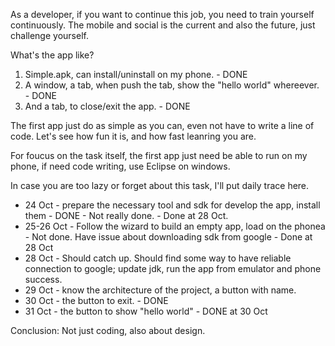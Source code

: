 As a developer, if you want to continue this job, you need to train yourself continuously.
The mobile and social is the current and also the future, just challenge yourself.

What's the app like?
1. Simple.apk, can install/uninstall on my phone. - DONE
2. A window, a tab, when push the tab, show the "hello world" whereever. - DONE
3. And a tab, to close/exit the app. - DONE

The first app just do as simple as you can, even not have to write a line of code.
Let's see how fun it is, and how fast leanring you are. 

For foucus on the task itself, the first app just need be able to run on my phone, 
if need code writing, use Eclipse on windows.

In case you are too lazy or forget about this task, I'll put daily trace here.
* 24 Oct - prepare the necessary tool and sdk for develop the app, install them - DONE - Not really done. - Done at 28 Oct.
* 25-26 Oct - Follow the wizard to build an empty app, load on the phonea - Not done. Have issue about downloading sdk from google - Done at 28 Oct
* 28 Oct - Should catch up. Should find some way to have reliable connection to google; update jdk, run the app from emulator and phone success.
* 29 Oct - know the architecture of the project, a button with name.
* 30 Oct - the button to exit. - DONE
* 31 Oct - the button to show "hello world" - DONE at 30 Oct

Conclusion:
Not just coding, also about design.


